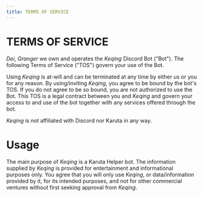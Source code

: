 ```yaml
---
title: TERMS OF SERVICE
---
```


# TERMS OF SERVICE

*Dei*, *Granger* we own and operates the *Keqing* Discord Bot ("Bot"). The following Terms of Service ("TOS") govern your use of the Bot.

Using *Keqing* is at-will and can be terminated at any time by either us or you for any reason. By using/inviting *Keqing*, you agree to be bound by the bot's TOS. If you do not agree to be so bound, you are not authorized to use the Bot. This TOS is a legal contract between you and *Keqing* and govern your access to and use of the bot together with any services offered through the bot.

*Keqing* is not affiliated with Discord nor Karuta in any way.

# Usage

The main purpose of *Keqing* is a Karuta Helper bot.
The information supplied by *Keqing* is provided for entertainment and informational purposes only. You agree that you will only use *Keqing*, or data/information provided by it, for its intended purposes, and not for other commercial ventures without first seeking approval from *Keqing*.